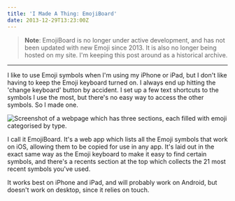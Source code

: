 ```yaml
---
title: 'I Made A Thing: EmojiBoard'
date: 2013-12-29T13:23:00Z
---
```


> **Note**: EmojiBoard is no longer under active development, and has not been
> updated with new Emoji since 2013. It is also no longer being hosted on my
> site. I'm keeping this post around as a historical archive.

---

I like to use Emoji symbols when I'm using my iPhone or iPad, but I don't like
having to keep the Emoji keyboard turned on. I always end up hitting the 'change
keyboard' button by accident. I set up a few text shortcuts to the symbols I use
the most, but there's no easy way to access the other symbols. So I made one.

<!-- more -->

![Screenshot of a webpage which has three sections, each filled with emoji categorised by type.](/img/2013-12-EmojiBoard.png)

I call it EmojiBoard. It's a web app which lists all the Emoji symbols that work
on iOS, allowing them to be copied for use in any app. It's laid out in the
exact same way as the Emoji keyboard to make it easy to find certain symbols,
and there's a recents section at the top which collects the 21 most recent
symbols you've used.

It works best on iPhone and iPad, and will probably work on Android, but doesn't
work on desktop, since it relies on touch.
